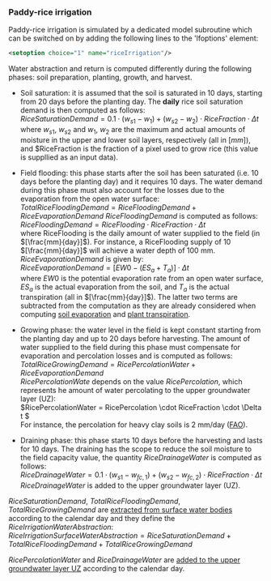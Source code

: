 ### Paddy-rice irrigation

Paddy-rice irrigation is simulated by a dedicated model subroutine which can be switched on by adding the following lines to the 'lfoptions' element:

```xml
<setoption choice="1" name="riceIrrigation"/>
```
Water abstraction and return is computed differently during the following phases: soil preparation, planting, growth, and harvest. 
* Soil saturation: it is assumed that the soil is saturated in 10 days, starting from 20 days before the planting day. The **daily** rice soil saturation demand is then computed as follows:
<br>$RiceSaturationDemand = 0.1 \cdot (w_{s1} - w_1)+(w_{s2} - w_2) \cdot RiceFraction \cdot \Delta t$
<br>where $w_{s1}$, $w_{s2}$ and $w_1$, $w_2$ are the maximum and actual amounts of moisture in the upper and lower soil layers, respectively (all in $[mm]$), and $RiceFraction is the fraction of a pixel used to grow rice (this value is suppllied as an input data).

* Field flooding: this phase starts after the soil has been saturated (i.e. 10 days before the planting day) and it requires 10 days. The water demand during this phase must also account for the losses due to the evaporation from the open water surface:
<br>$TotalRiceFloodingDemand = RiceFloodingDemand + RiceEvaporationDemand$
$RiceFloodingDemand$ is computed as follows:
<br>$RiceFloodingDemand = RiceFlooding \cdot RiceFraction \cdot \Delta t$
<br>where RiceFlooding is the daily amount of water supplied to the field (in $[\frac{mm}{day}]$). For instance, a RiceFlooding supply of 10 $[\frac{mm}{day}]$ will achieve a water depth of 100 mm. 
$RiceEvaporationDemand$ is given by:
<br>$RiceEvaporationDemand = [EW0 - (ES_a+ T_a)] \cdot \Delta t$ 
<br>where $EW0$ is the potential evaporation rate from an open water surface, $ES_a$ is the actual evaporation from the soil, and $T_a$ is the actual transpiration (all in $[\frac{mm}{day}]$). The latter two terms are subtracted from the computation as they are already considered when computing [soil evaporation](https://ec-jrc.github.io/lisflood-model/2_08_stdLISFLOOD_soil-evaporation/) and [plant transpiration](https://ec-jrc.github.io/lisflood-model/2_07_stdLISFLOOD_plant-water-uptake/). 

* Growing phase: the water level in the field is kept constant starting from the planting day and up to 20 days before harvesting. The amount of water supplied to the field during this phase must compensate for evaporation and percolation losses and is computed as follows:
<br>$TotalRiceGrowingDemand = RicePercolationWater + RiceEvaporationDemand$
<br>$RicePercolationWate$ depends on the value $RicePercolation$, which represents he amount of water percolating to the upper groundwater layer (UZ):
<br>$RicePercolationWater = RicePercolation \cdot RiceFraction \cdot \Delta t $
<br>For instance, the percolation for heavy clay soils is 2 mm/day ([FAO](http://www.fao.org/3/a-s8376e.pdf)).

* Draining phase: this phase starts 10 days before the harvesting and lasts for 10 days. The draining has the scope to reduce the soil moisture to the field capacity value, the quantity $RiceDrainageWater$ is computed as follows:
<br>$RiceDrainageWater = 0.1 \cdot (w_{s1} - w_{fc,1})+(w_{s2} - w_{fc,2}) \cdot RiceFraction \cdot \Delta t$
<br>$RiceDrainageWater$ is added to the upper groundwater layer (UZ).

$RiceSaturationDemand$, $TotalRiceFloodingDemand$, $TotalRiceGrowingDemand$ are [extracted from surface water bodies](https://ec-jrc.github.io/lisflood-model/2_18_stdLISFLOOD_water-use/) according to the calendar day and they define the $RiceIrrigationWaterAbstraction$:
<br>$RiceIrrigationSurfaceWaterAbstraction = RiceSaturationDemand + TotalRiceFloodingDemand + TotalRiceGrowingDemand$

$RicePercolationWater$ and $RiceDrainageWater$ are [added to the upper groundwater layer UZ](https://ec-jrc.github.io/lisflood-model/2_13_stdLISFLOOD_groundwater/) according to the calendar day.


